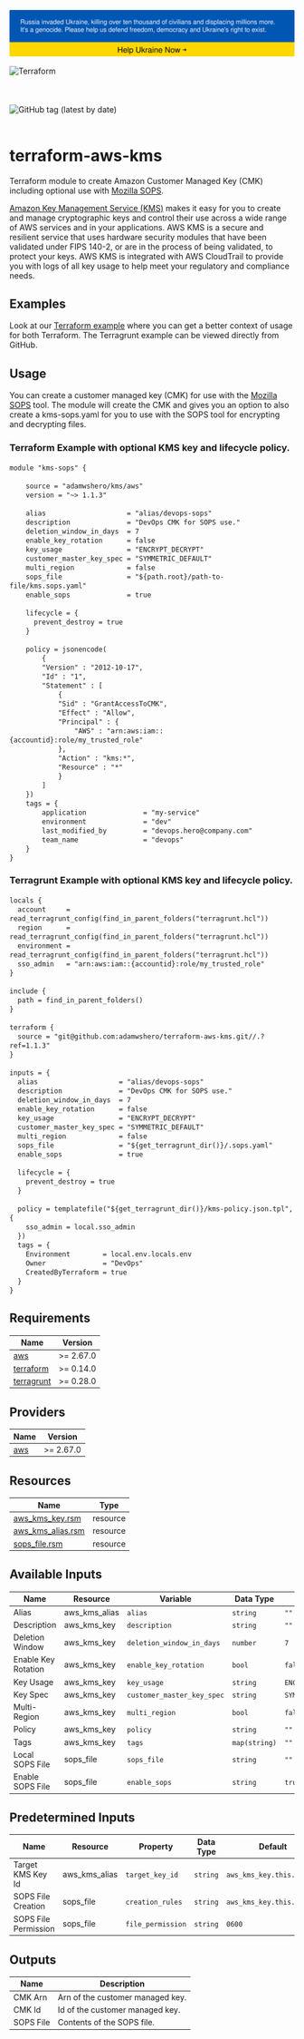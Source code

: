 [![SWUbanner](https://raw.githubusercontent.com/vshymanskyy/StandWithUkraine/main/banner2-direct.svg)](https://github.com/vshymanskyy/StandWithUkraine/blob/main/docs/README.md)

![Terraform](https://cloudarmy.io/tldr/images/tf_aws.jpg)
<br>
<br>
<br>
<br>
![GitHub tag (latest by date)](https://img.shields.io/github/v/tag/adamwshero/terraform-aws-kms?color=lightgreen&label=latest%20tag%3A&style=for-the-badge)
<br>
<br>
# terraform-aws-kms

Terraform module to create Amazon Customer Managed Key (CMK) including optional use with [Mozilla SOPS](https://github.com/mozilla/sops).

[Amazon Key Management Service (KMS)](https://aws.amazon.com/kms/) makes it easy for you to create and manage cryptographic keys and control their use across a wide range of AWS services and in your applications. AWS KMS is a secure and resilient service that uses hardware security modules that have been validated under FIPS 140-2, or are in the process of being validated, to protect your keys. AWS KMS is integrated with AWS CloudTrail to provide you with logs of all key usage to help meet your regulatory and compliance needs.

## Examples

Look at our [Terraform example](latest/examples/terraform/) where you can get a better context of usage for both Terraform. The Terragrunt example can be viewed directly from GitHub.


## Usage

You can create a customer managed key (CMK) for use with the [Mozilla SOPS](https://github.com/mozilla/sops) tool. The module will create the CMK and gives you an option to also create a kms-sops.yaml for you to use with the SOPS tool for encrypting and decrypting files.

### Terraform Example with optional KMS key and lifecycle policy.

```
module "kms-sops" {

    source = "adamwshero/kms/aws"
    version = "~> 1.1.3"

    alias                    = "alias/devops-sops"
    description              = "DevOps CMK for SOPS use."
    deletion_window_in_days  = 7
    enable_key_rotation      = false
    key_usage                = "ENCRYPT_DECRYPT"
    customer_master_key_spec = "SYMMETRIC_DEFAULT"
    multi_region             = false
    sops_file                = "${path.root}/path-to-file/kms.sops.yaml"
    enable_sops              = true

    lifecycle = {
      prevent_destroy = true
    }

    policy = jsonencode(
        {
        "Version" : "2012-10-17",
        "Id" : "1",
        "Statement" : [
            {
            "Sid" : "GrantAccessToCMK",
            "Effect" : "Allow",
            "Principal" : {
                "AWS" : "arn:aws:iam::{accountid}:role/my_trusted_role"
            },
            "Action" : "kms:*",
            "Resource" : "*"
            }
        ]
    })
    tags = {
        application              = "my-service"
        environment              = "dev"
        last_modified_by         = "devops.hero@company.com"
        team_name                = "devops"
    }
}
```

### Terragrunt Example with optional KMS key and lifecycle policy.

```
locals {
  account     = read_terragrunt_config(find_in_parent_folders("terragrunt.hcl"))
  region      = read_terragrunt_config(find_in_parent_folders("terragrunt.hcl"))
  environment = read_terragrunt_config(find_in_parent_folders("terragrunt.hcl"))
  sso_admin   = "arn:aws:iam::{accountid}:role/my_trusted_role"
}

include {
  path = find_in_parent_folders()
}

terraform {
  source = "git@github.com:adamwshero/terraform-aws-kms.git//.?ref=1.1.3"
}

inputs = {
  alias                    = "alias/devops-sops"
  description              = "DevOps CMK for SOPS use."
  deletion_window_in_days  = 7
  enable_key_rotation      = false
  key_usage                = "ENCRYPT_DECRYPT"
  customer_master_key_spec = "SYMMETRIC_DEFAULT"
  multi_region             = false
  sops_file                = "${get_terragrunt_dir()}/.sops.yaml"
  enable_sops              = true

  lifecycle = {
    prevent_destroy = true
  }

  policy = templatefile("${get_terragrunt_dir()}/kms-policy.json.tpl", {
    sso_admin = local.sso_admin
  })
  tags = {
    Environment        = local.env.locals.env
    Owner              = "DevOps"
    CreatedByTerraform = true
  }
}
```

<!-- BEGINNING OF PRE-COMMIT-TERRAFORM DOCS HOOK -->
## Requirements

| Name | Version |
|------|---------|
| <a name="requirement_aws"></a> [aws](#requirement\_aws) | >= 2.67.0 |
| <a name="requirement_terraform"></a> [terraform](#requirement\_terraform) | >= 0.14.0 
| <a name="requirement_terragrunt"></a> [terragrunt](#requirement\_terragrunt) | >= 0.28.0 |

## Providers

| Name | Version |
|------|---------|
| <a name="provider_aws"></a> [aws](#provider\_aws) | >= 2.67.0 |

## Resources

| Name | Type |
|------|------|
| [aws_kms_key.rsm](https://registry.terraform.io/providers/hashicorp/aws/latest/docs/resources/kms_key) | resource |
| [aws_kms_alias.rsm](https://registry.terraform.io/providers/hashicorp/aws/latest/docs/resources/kms_alias) | resource |
| [sops_file.rsm](https://registry.terraform.io/providers/carlpett/sops/latest/docs/data-sources/file) | resource |


## Available Inputs

| Name                | Resource    |  Variable                  | Data Type    | Default             | Required?
| --------------------| ------------|----------------------------| -------------|---------------------|----------
| Alias               |aws_kms_alias| `alias`                    | `string`     | `""`                | No
| Description         | aws_kms_key | `description`              | `string`     | `""`                | No
| Deletion Window     | aws_kms_key | `deletion_window_in_days`  | `number`     | `7`                 | No
| Enable Key Rotation | aws_kms_key | `enable_key_rotation`      | `bool`       | `false`             | No
| Key Usage           | aws_kms_key | `key_usage`                | `string`     | `ENCRYPT_DECRYPT`   | No
| Key Spec            | aws_kms_key | `customer_master_key_spec` | `string`     | `SYMMETRIC_DEFAULT` | No
| Multi-Region        | aws_kms_key | `multi_region`             | `bool`       | `false`             | No
| Policy              | aws_kms_key | `policy`                   | `string`     | `""`                | No
| Tags                | aws_kms_key | `tags`                     | `map(string)`| `""`                | No
| Local SOPS File     | sops_file   | `sops_file`                | `string`     | `""`                | Yes
| Enable SOPS File    | sops_file   | `enable_sops`              | `string`     | `true`              | No

## Predetermined Inputs

| Name                | Resource    |  Property                 | Data Type    | Default                 | Required?
| --------------------| ------------|---------------------------| -------------|-------------------------|----------
| Target KMS Key Id   |aws_kms_alias| `target_key_id`           | `string`     |`aws_kms_key.this.key.id`| Yes
| SOPS File Creation  | sops_file   | `creation_rules`          | `string`     | `aws_kms_key.this.arn`  | Yes
| SOPS File Permission| sops_file   | `file_permission`         | `string`     | `0600`                  | Yes

## Outputs

| Name      | Description                      |
|-----------|----------------------------------|
| CMK Arn   | Arn of the customer managed key. |
| CMK Id    | Id of the customer managed key.  |
| SOPS File | Contents of the SOPS file.       |
